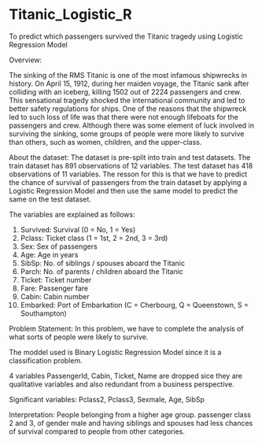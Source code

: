 # Titanic_Logistic_R
To predict which passengers survived the Titanic tragedy using Logistic Regression Model

Overview:

The sinking of the RMS Titanic is one of the most infamous shipwrecks in history. On April 15, 1912, during her maiden voyage, the Titanic sank after colliding with an iceberg, killing 1502 out of 2224 passengers and crew. This sensational tragedy shocked the international community and led to better safety regulations for ships. One of the reasons that the shipwreck led to such loss of life was that there were not enough lifeboats for the passengers and crew. Although there was some element of luck involved in surviving the sinking, some groups of people were more likely to survive than others, such as women, children, and the upper-class.

About the dataset:
The dataset is pre-split into train and test datasets. The train dataset has 891 observations of 12 variables. The test dataset has 418 observations of 11 variables. The resson for this is that we have to predict the chance of survival of passengers from the train dataset by applying a Logistic Regression Model and then use the same model to predict the same on the test dataset.

The variables are explained as follows:
1. Survived: Survival (0 = No, 1 = Yes)
2. Pclass: Ticket class (1 = 1st, 2 = 2nd, 3 = 3rd)
3. Sex: Sex of passengers
4. Age: Age in years
5. SibSp: No. of siblings / spouses aboard the Titanic
6. Parch: No. of parents / children aboard the Titanic
7. Ticket: Ticket number
8. Fare: Passenger fare
9. Cabin: Cabin number
10. Embarked: Port of Embarkation (C = Cherbourg, Q = Queenstown, S = Southampton)

Problem Statement: In this problem, we have to complete the analysis of what sorts of people were likely to survive.

The moddel used is Binary Logistic Regression Model since it is a classification problem.

4 variables PassengerId, Cabin, Ticket, Name are dropped sice they are qualitative variables and also redundant from a business perspective.

Significant variables: Pclass2, Pclass3, Sexmale, Age, SibSp

Interpretation: People belonging from a higher age group. passenger class 2 and 3, of gender male and having siblings and spouses had less chances of survival compared to people from other categories. 
